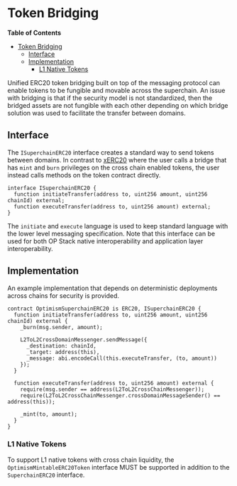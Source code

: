 # Token Bridging

<!-- START doctoc generated TOC please keep comment here to allow auto update -->
<!-- DON'T EDIT THIS SECTION, INSTEAD RE-RUN doctoc TO UPDATE -->
**Table of Contents**

- [Token Bridging](#token-bridging)
  - [Interface](#interface)
  - [Implementation](#implementation)
    - [L1 Native Tokens](#l1-native-tokens)

<!-- END doctoc generated TOC please keep comment here to allow auto update -->

Unified ERC20 token bridging built on top of the messaging protocol
can enable tokens to be fungible and movable across the superchain.
An issue with bridging is that if the security model is not standardized,
then the bridged assets are not fungible with each other depending on
which bridge solution was used to facilitate the transfer between
domains.

## Interface

The `ISuperchainERC20` interface creates a standard way to send tokens
between domains. In contrast to [xERC20][xerc20] where the user calls
a bridge that has `mint` and `burn` privileges on the cross chain enabled
tokens, the user instead calls methods on the token contract directly.

[xerc20]: https://www.xerc20.com/

```solidity
interface ISuperchainERC20 {
  function initiateTransfer(address to, uint256 amount, uint256 chainId) external;
  function executeTransfer(address to, uint256 amount) external;
}
```

The `initiate` and `execute` language is used to keep standard language with
the lower level messaging specification. Note that this interface can be used
for both OP Stack native interoperability and application layer interoperability.

## Implementation

An example implementation that depends on deterministic deployments across chains
for security is provided.

```solidity
contract OptimismSuperchainERC20 is ERC20, ISuperchainERC20 {
  function initiateTransfer(address to, uint256 amount, uint256 chainId) external {
    _burn(msg.sender, amount);

    L2ToL2CrossDomainMessenger.sendMessage({
      _destination: chainId,
      _target: address(this),
      _message: abi.encodeCall(this.executeTransfer, (to, amount))
    });
  }

  function executeTransfer(address to, uint256 amount) external {
    require(msg.sender == address(L2ToL2CrossChainMessenger));
    require(L2ToL2CrossChainMessenger.crossDomainMessageSender() == address(this));

    _mint(to, amount);
  }
}
```

### L1 Native Tokens

To support L1 native tokens with cross chain liquidity, the `OptimismMintableERC20Token`
interface MUST be supported in addition to the `SuperchainERC20` interface.
